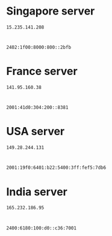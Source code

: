 # Singapore server

	15.235.141.208
#
	2402:1f00:8000:800::2bfb


# France server

	141.95.160.38
#
	2001:41d0:304:200::8381


# USA server

	149.28.244.131
#
	2001:19f0:6401:b22:5400:3ff:fef5:7db6



# India server

	165.232.186.95
#
	2400:6180:100:d0::c36:7001
	
